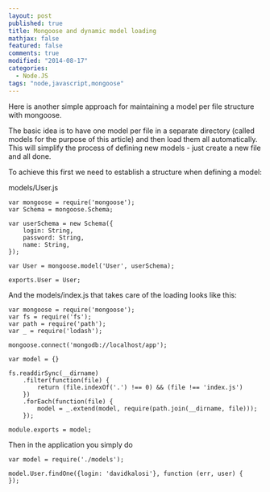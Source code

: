 ```yaml
---
layout: post
published: true
title: Mongoose and dynamic model loading
mathjax: false
featured: false
comments: true
modified: "2014-08-17"
categories: 
  - Node.JS
tags: "node,javascript,mongoose"
---
```


Here is another simple approach for maintaining a model per file structure with mongoose.

The basic idea is to have one model per file in a separate directory (called models for the purpose of this article) and then load them all automatically. This will simplify the process of defining new models - just create a new file and all done.

To achieve this first we need to establish a structure when defining a model:

models/User.js
```node
var mongoose = require('mongoose');
var Schema = mongoose.Schema;

var userSchema = new Schema({
	login: String,
    password: String,
    name: String,
});

var User = mongoose.model('User', userSchema);

exports.User = User;
```

And the models/index.js that takes care of the loading looks like this:
```node
var mongoose = require('mongoose');
var fs = require('fs');
var path = require('path');
var _ = require('lodash');

mongoose.connect('mongodb://localhost/app');

var model = {}

fs.readdirSync(__dirname)
    .filter(function(file) {
        return (file.indexOf('.') !== 0) && (file !== 'index.js')
    })
    .forEach(function(file) {
        model = _.extend(model, require(path.join(__dirname, file)));                      
    });

module.exports = model;
```

Then in the application you simply do 
```node
var model = require('./models');

model.User.findOne({login: 'davidkalosi'}, function (err, user) {
});

```